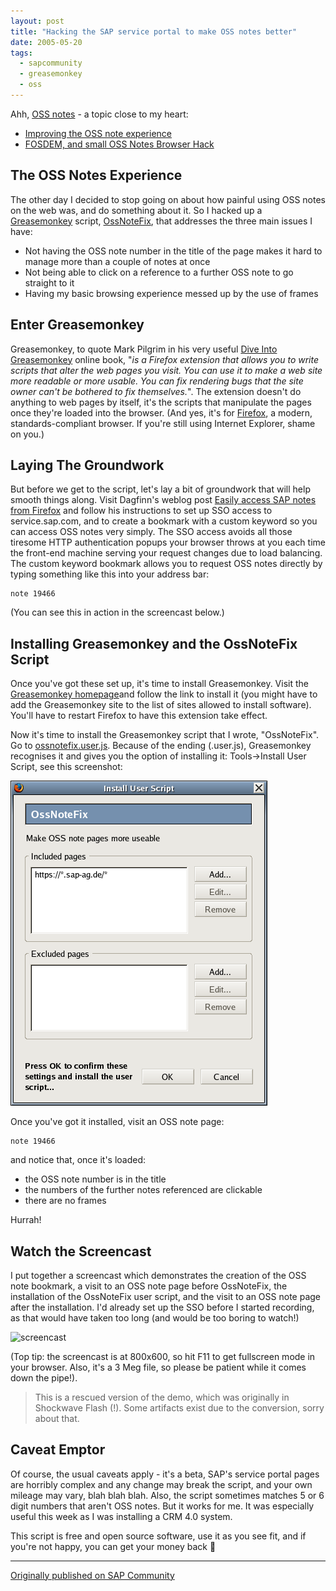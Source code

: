 ```yaml
---
layout: post
title: "Hacking the SAP service portal to make OSS notes better"
date: 2005-05-20
tags:
  - sapcommunity
  - greasemonkey
  - oss
---
```


Ahh, [OSS notes](http://service.sap.com/notes) - a topic close to my heart:

* [Improving the OSS note experience](/blog/posts/2003/07/30/improving-the-oss-note-experience/)
* [FOSDEM, and small OSS Notes Browser Hack](/blog/posts/2004/02/20/fosdem-and-small-oss-notes-browser-hack/)

## The OSS Notes Experience

The other day I decided to stop going on about how painful using OSS
notes on the web was, and do something about it. So I hacked up
a [Greasemonkey](http://greasemonkey.mozdev.org)
script, [OssNoteFix](/images/2005/05/ossnotefix.user.js),
that addresses the three main issues I have:

- Not having the OSS note number in the title of the page makes it hard to manage more than a couple of notes at once
- Not being able to click on a reference to a further OSS note to go straight to it
- Having my basic browsing experience messed up by the use of frames

## Enter Greasemonkey

Greasemonkey, to quote Mark Pilgrim in his very useful [Dive Into
Greasemonkey](http://diveintogreasemonkey.org) online book, "*is a
Firefox extension that allows you to write scripts that alter the web
pages you visit. You can use it to make a web site more readable or more
usable. You can fix rendering bugs that the site owner can't be
bothered to fix themselves.*". The extension doesn't do anything to
web pages by itself, it's the scripts that manipulate the pages once
they're loaded into the browser. (And yes, it's for
[Firefox](http://www.mozilla.org/products/firefox), a modern,
standards-compliant browser. If you're still using Internet Explorer,
shame on you.)

## Laying The Groundwork

But before we get to the script, let's lay a bit of groundwork that
will help smooth things along. Visit Dagfinn's weblog post [Easily
access SAP notes from Firefox](https://blogs.sap.com/?p=39931) and
follow his instructions to set up SSO access to service.sap.com, and to
create a bookmark with a custom keyword so you can access OSS notes very
simply. The SSO access avoids all those tiresome HTTP authentication
popups your browser throws at you each time the front-end machine
serving your request changes due to load balancing. The custom keyword
bookmark allows you to request OSS notes directly by typing something
like this into your address bar:

```text
note 19466
```

(You can see this in action in the screencast below.)

## Installing Greasemonkey and the OssNoteFix Script

Once you've got these set up, it's time to install Greasemonkey. Visit
the [Greasemonkey homepage](http://greasemonkey.mozdev.org)and follow
the link to install it (you might have to add the Greasemonkey site to
the list of sites allowed to install software). You'll have to restart
Firefox to have this extension take effect.

Now it's time to install the Greasemonkey script that I wrote,
"OssNoteFix". Go
to [ossnotefix.user.js](/images/2005/05/ossnotefix.user.js).
Because of the ending (.user.js), Greasemonkey recognises it and gives
you the option of installing it: Tools-\>Install User Script, see
this screenshot:

![screenshot of install](/images/2005/05/ossnotefix_install.png)

Once you've got it installed, visit an OSS note page:

```text
note 19466
```

and notice that, once it's loaded:

- the OSS note number is in the title
- the numbers of the further notes referenced are clickable
- there are no frames

Hurrah!

## Watch the Screencast

I put together a screencast which
demonstrates the creation of the OSS note bookmark, a visit to an OSS
note page before OssNoteFix, the installation of the OssNoteFix user
script, and the visit to an OSS note page after the installation. I'd
already set up the SSO before I started recording, as that would have
taken too long (and would be too boring to watch!)

![screencast](/images/2005/05/ossnotefix-demo-rescued.gif)

(Top tip: the
screencast is at 800x600, so hit F11 to get fullscreen mode in your
browser. Also, it's a 3 Meg file, so please be patient while it comes
down the pipe!).

> This is a rescued version of the demo, which was originally in Shockwave Flash (!). Some artifacts exist due to the conversion, sorry about that.

## Caveat Emptor

Of course, the usual caveats apply - it's a beta, SAP's service portal
pages are horribly complex and any change may break the script, and your
own mileage may vary, blah blah blah. Also, the script sometimes matches
5 or 6 digit numbers that aren't OSS notes. But it works for me. It was
especially useful this week as I was installing a CRM 4.0 system.

This script is free and open source software, use it as you see fit, and
if you're not happy, you can get your money back 🙂

---

[Originally published on SAP Community](https://community.sap.com/t5/additional-blogs-by-members/hacking-the-sap-service-portal-to-make-oss-notes-better/ba-p/12824615)
